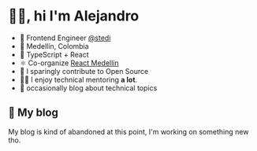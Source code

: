 # 👋🏼, hi I'm Alejandro

- 💼 Frontend Engineer [@stedi](https://github.com/stedi)
- 🏡 Medellín, Colombia
- 🌱 TypeScript + React
- ⚛️ Co-organize [React Medellín](https://meetup.com/react-medellin)
- 🤝 I sparingly contribute to Open Source
- 👨‍🏫 I enjoy technical mentoring **a lot**.
- 📝 occasionally blog about technical topics

## 📝 My blog

My blog is kind of abandoned at this point, I'm working on something new tho. 
